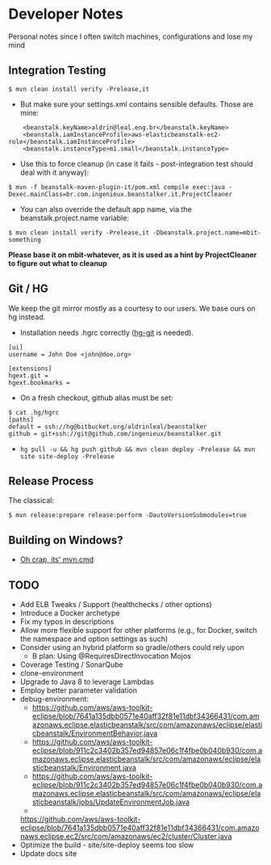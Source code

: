 # Developer Notes

Personal notes since I often switch machines, configurations and lose my mind

## Integration Testing

```$ mvn clean install verify -Prelease,it```

  * But make sure your settings.xml contains sensible defaults. Those are mine:

```
    <beanstalk.keyName>aldrin@leal.eng.br</beanstalk.keyName>
    <beanstalk.iamInstanceProfile>aws-elasticbeanstalk-ec2-role</beanstalk.iamInstanceProfile>
    <beanstalk.instanceType>m1.small</beanstalk.instanceType>
```

  * Use this to force cleanup (in case it fails - post-integration test should deal with it anyway):

```$ mvn -f beanstalk-maven-plugin-it/pom.xml compile exec:java -Dexec.mainClass=br.com.ingenieux.beanstalker.it.ProjectCleaner```

  * You can also override the default app name, via the beanstalk.project.name variable:

```$ mvn clean install verify -Prelease,it -Dbeanstalk.project.name=mbit-something```

**Please base it on mbit-whatever, as it is used as a hint by ProjectCleaner to figure out what to cleanup**

## Git / HG

We keep the git mirror mostly as a courtesy to our users. We base ours on hg instead.

  * Installation needs .hgrc correctly ([hg-git](http://hg-git.github.io/) is needed).
```
[ui]
username = John Doe <john@doe.org>

[extensions]
hgext.git =
hgext.bookmarks =
```
  * On a fresh checkout, github alias must be set:

```
$ cat .hg/hgrc
[paths]
default = ssh://hg@bitbucket.org/aldrinleal/beanstalker
github = git+ssh://git@github.com/ingenieux/beanstalker.git
```

  * ```hg pull -u && hg push github && mvn clean deploy -Prelease && mvn site site-deploy -Prelease```

## Release Process

The classical:

```$ mvn release:prepare release:perform -DautoVersionSubmodules=true```

## Building on Windows?

 * [Oh crap, its' mvn.cmd](https://issues.apache.org/jira/browse/ARCHETYPE-488?focusedCommentId=14730954&page=com.atlassian.jira.plugin.system.issuetabpanels:comment-tabpanel#comment-14730954)

## TODO

  * Add ELB Tweaks / Support (healthchecks / other options)
  * Introduce a Docker archetype
  * Fix my typos in descriptions
  * Allow more flexible support for other platforms (e.g., for Docker, switch the namespace and option settings as such)
  * Consider using an hybrid platform so gradle/others could rely upon
    * B plan: Using @RequiresDirectInvocation Mojos
  * Coverage Testing / SonarQube
  * clone-environment
  * Upgrade to Java 8 to leverage Lambdas
  * Employ better parameter validation
  * debug-environment:
    * https://github.com/aws/aws-toolkit-eclipse/blob/7641a135dbb0571e40aff32f81e11dbf34366431/com.amazonaws.eclipse.elasticbeanstalk/src/com/amazonaws/eclipse/elasticbeanstalk/EnvironmentBehavior.java
    * https://github.com/aws/aws-toolkit-eclipse/blob/911c2c3402b357ed94857e06c1f4fbe0b040b930/com.amazonaws.eclipse.elasticbeanstalk/src/com/amazonaws/eclipse/elasticbeanstalk/Environment.java
    * https://github.com/aws/aws-toolkit-eclipse/blob/911c2c3402b357ed94857e06c1f4fbe0b040b930/com.amazonaws.eclipse.elasticbeanstalk/src/com/amazonaws/eclipse/elasticbeanstalk/jobs/UpdateEnvironmentJob.java
    *
    https://github.com/aws/aws-toolkit-eclipse/blob/7641a135dbb0571e40aff32f81e11dbf34366431/com.amazonaws.eclipse.ec2/src/com/amazonaws/ec2/cluster/Cluster.java
  * Optimize the build - site/site-deploy seems too slow
  * Update docs site
